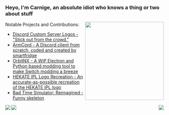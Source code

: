### Heyo, I'm Carnige, an absolute idiot who knows a thing or two about stuff





<a href="https://ko-fi.com/kckarnige">
  <img align="right" src="https://user-images.githubusercontent.com/32397453/236360066-5ea41c8a-6748-4b10-b9d9-4057ef52dab1.png" width="250px" />
</a>

Notable Projects and Contributions:
- [Discord Custom Server Logos - "Stick out from the crowd."](https://github.com/DiscordCSL/DiscordCSL)
- [ArmCord - A Discord client from scratch, coded and created by smartfridge](https://github.com/smartfrigde/armcord)
- [OrbitNX - A WiP Electron and Python based modding tool to make Switch modding a breeze](https://github.com/OrbitNX/OrbitNX/)
- [HEKATE IPL Logo Recreation - An accurate-as-possible recreation of the HEKATE IPL logo](https://github.com/kckarnige/hekate-logo/)
- [Bad Time Simulator: Reimagined - Funny skeleton](https://kckarnige.is-a.dev/BadTimeRevamped/)

<a href="#">
<img align="right" src="https://user-images.githubusercontent.com/32397453/119230074-acd8cb00-bae8-11eb-870f-50462f2ec591.gif">
</a>

<a href="https://github.com/anuraghazra/github-readme-stats">
<img align="center" src="https://github-readme-stats.vercel.app/api/top-langs/?username=kckarnige&bg_color=1a1c1f&hide_border=true&theme=dark&border_radius=8px&layout=compact&hide=powershell,lua">
</a>

<a href="https://discord.com/users/634168893644210186">
<img align="left" src="https://lanyard.cnrad.dev/api/634168893644210186?borderRadius=8px&hideDiscrim=true&hideBadges=true&idleMessage=Zzz..">
</a>
